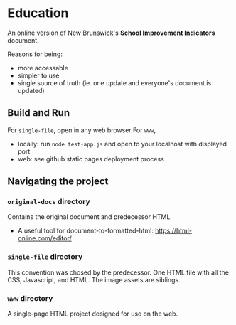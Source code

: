 # Education

An online version of New Brunswick's **School Improvement Indicators** document.

Reasons for being:
- more accessable
- simpler to use
- single source of truth (ie. one update and everyone's document is updated)

## Build and Run
For `single-file`, open in any web browser
For `www`,
- locally: run `node test-app.js` and open to your localhost with displayed port
- web: see github static pages deployment process

## Navigating the project

### `original-docs` directory
Contains the original document and predecessor HTML
- A useful tool for document-to-formatted-html: https://html-online.com/editor/

### `single-file` directory
This convention was chosed by the predecessor. One HTML file with all the CSS, Javascript, and HTML. The image assets are siblings.

### `www` directory
A single-page HTML project designed for use on the web.
